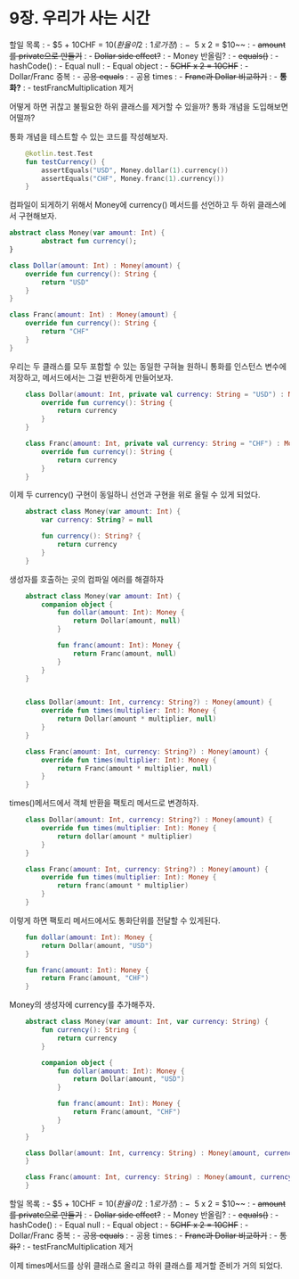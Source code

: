 # 9장. 우리가 사는 시간

할일 목록
: - $5 + 10CHF = $10 (환율이 2:1로 가정)
: - ~~$5 x 2 = $10~~
: - ~~amount를 private으로 만들기~~
: - ~~Dollar side effect?~~
: - Money 반올림?
: - ~~equals()~~
: - hashCode()
: - Equal null
: - Equal object
: - ~~5CHF x 2 = 10CHF~~
: - Dollar/Franc 중복
: - ~~공용 equals~~
: - 공용 times
: - ~~Franc과 Dollar 비교하기~~
: - **통화?**
: - testFrancMultiplication 제거

어떻게 하면 귀찮고 불필요한 하위 클래스를 제거할 수 있을까?
통화 개념을 도입해보면 어떨까? 

통화 개념을 테스트할 수 있는 코드를 작성해보자.

```Kotlin
    @kotlin.test.Test
    fun testCurrency() {
        assertEquals("USD", Money.dollar(1).currency())
        assertEquals("CHF", Money.franc(1).currency())
    }
```

컴파일이 되게하기 위해서 Money에 currency() 메서드를 선언하고 두 하위 클래스에서 구현해보자.

```Kotlin
abstract class Money(var amount: Int) {
        abstract fun currency();
}

class Dollar(amount: Int) : Money(amount) {
    override fun currency(): String {
        return "USD"
    }
}

class Franc(amount: Int) : Money(amount) {
    override fun currency(): String {
        return "CHF"
    }
}
```

우리는 두 클래스를 모두 포함할 수 있는 동일한 구혀늘 원하니 통화를 인스턴스 변수에 저장하고, 메서드에서는 그걸 반환하게 만들어보자.

```Kotlin
    class Dollar(amount: Int, private val currency: String = "USD") : Money(amount) {
        override fun currency(): String {
            return currency
        }
    }

    class Franc(amount: Int, private val currency: String = "CHF") : Money(amount) {
        override fun currency(): String {
            return currency
        }
    }
```

이제 두 currency() 구현이 동일하니 선언과 구현을 위로 올릴 수 있게 되었다.

```Kotlin
    abstract class Money(var amount: Int) {
        var currency: String? = null

        fun currency(): String? {
            return currency
        }
    }
```

생성자를 호출하는 곳의 컴파일 에러를 해결하자

```Kotlin
    abstract class Money(var amount: Int) { 
        companion object {
            fun dollar(amount: Int): Money {
                return Dollar(amount, null)
            }

            fun franc(amount: Int): Money {
                return Franc(amount, null)
            }
        }
    }


    class Dollar(amount: Int, currency: String?) : Money(amount) {
        override fun times(multiplier: Int): Money {
            return Dollar(amount * multiplier, null)
        }
    }

    class Franc(amount: Int, currency: String?) : Money(amount) {
        override fun times(multiplier: Int): Money {
            return Franc(amount * multiplier, null)
        }
    }
```

times()메서드에서 객체 반환을 팩토리 메서드로 변경하자.

```Kotlin
    class Dollar(amount: Int, currency: String?) : Money(amount) {
        override fun times(multiplier: Int): Money {
            return dollar(amount * multiplier)
        }
    }

    class Franc(amount: Int, currency: String?) : Money(amount) {
        override fun times(multiplier: Int): Money {
            return franc(amount * multiplier)
        }
    }
```

이렇게 하면 팩토리 메서드에서도 통화단위를 전달할 수 있게된다.

```Kotlin
    fun dollar(amount: Int): Money {
        return Dollar(amount, "USD")
    }

    fun franc(amount: Int): Money {
        return Franc(amount, "CHF")
    }
```

Money의 생성자에 currency를 추가해주자.

```Kotlin
    abstract class Money(var amount: Int, var currency: String) {
        fun currency(): String {
            return currency
        }

        companion object {
            fun dollar(amount: Int): Money {
                return Dollar(amount, "USD")
            }

            fun franc(amount: Int): Money {
                return Franc(amount, "CHF")
            }
        }
    }

    class Dollar(amount: Int, currency: String) : Money(amount, currency) {
    }

    class Franc(amount: Int, currency: String) : Money(amount, currency) {
    }
```

할일 목록
: - $5 + 10CHF = $10 (환율이 2:1로 가정)
: - ~~$5 x 2 = $10~~
: - ~~amount를 private으로 만들기~~
: - ~~Dollar side effect?~~
: - Money 반올림?
: - ~~equals()~~
: - hashCode()
: - Equal null
: - Equal object
: - ~~5CHF x 2 = 10CHF~~
: - Dollar/Franc 중복
: - ~~공용 equals~~
: - 공용 times
: - ~~Franc과 Dollar 비교하기~~
: - ~~통화?~~
: - testFrancMultiplication 제거

이제 times메서드를 상위 클래스로 올리고 하위 클래스를 제거할 준비가 거의 되었다. 